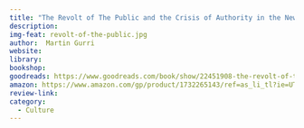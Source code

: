 ```yaml
---
title: "The Revolt of The Public and the Crisis of Authority in the New Millennium"
description: 
img-feat: revolt-of-the-public.jpg
author:  Martin Gurri
website: 
library: 
bookshop: 
goodreads: https://www.goodreads.com/book/show/22451908-the-revolt-of-the-public-and-the-crisis-of-authority
amazon: https://www.amazon.com/gp/product/1732265143/ref=as_li_tl?ie=UTF8&tag=govfresh-20&camp=1789&creative=9325&linkCode=as2&creativeASIN=1732265143&linkId=d1d0e50c54784c3bfb381b6e2c93b7aa
review-link: 
category:
  - Culture
---
```


